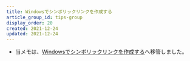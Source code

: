 ```yaml
---
title: Windowsでシンボリックリンクを作成する
article_group_id: tips-group
display_order: 20
created: 2021-12-24
updated: 2021-12-24
---
```

- 当メモは、[Windowsでシンボリックリンクを作成する](https://thinktwice.tech/it/windows/create_symbolic_link_in_windows/)へ移管しました。